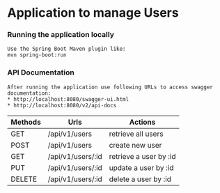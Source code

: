 # Application to manage Users

### Running the application locally
	Use the Spring Boot Maven plugin like:
	mvn spring-boot:run

### API Documentation

	After running the application use following URLs to access swagger documentation:
	* http://localhost:8080/swagger-ui.html
	* http://localhost:8080/v2/api-docs

|Methods	|Urls				|Actions               |
|-----------|-------------------|----------------------|
|GET		|/api/v1/users		|retrieve all users    |
|POST		|/api/v1/users		|create new user       |
|GET		|/api/v1/users/:id	|retrieve a user by :id|
|PUT		|/api/v1/users/:id	|update a user by :id  |
|DELETE		|/api/v1/users/:id	|delete a user by :id  |
